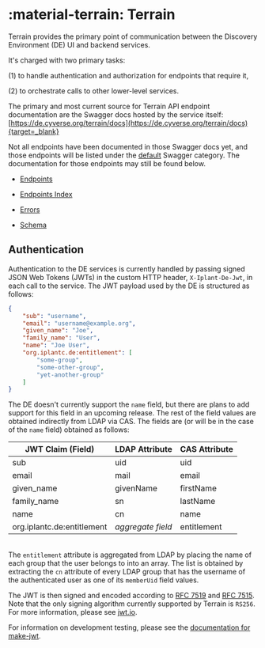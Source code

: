 # :material-terrain: Terrain

Terrain provides the primary point of communication between the Discovery Environment (DE) UI and backend services. 

It's charged with two primary tasks: 

(1) to handle authentication and authorization for endpoints that require it, 

(2) to orchestrate calls to other lower-level services.

The primary and most current source for Terrain API endpoint documentation are the Swagger docs hosted by the service itself:
[https://de.cyverse.org/terrain/docs](https://de.cyverse.org/terrain/docs){target=_blank}

Not all endpoints have been documented in those Swagger docs yet,
and those endpoints will be listed under the
[default](https://de.cyverse.org/terrain/docs/index.html#!/default)
Swagger category.
The documentation for those endpoints may still be found below.

* [Endpoints](./api/endpoints/endpoints.md)

* [Endpoints Index](./api/endpoint-index.md)

* [Errors](./api/errors.md)

* [Schema](./api/schema.md)

## Authentication

Authentication to the DE services is currently handled by passing signed JSON Web Tokens (JWTs) in the custom HTTP header, `X-Iplant-De-Jwt`, in each call to the service. The JWT payload used by the DE is structured as follows:

```json
{
    "sub": "username",
    "email": "username@example.org",
    "given_name": "Joe",
    "family_name": "User",
    "name": "Joe User",
    "org.iplantc.de:entitlement": [
        "some-group",
        "some-other-group",
        "yet-another-group"
    ]
}
```

The DE doesn't currently support the `name` field, but there are plans to add support for this field in an upcoming release. The rest of the field values are obtained indirectly from LDAP via CAS. The fields are (or will be in the case of the `name` field) obtained as follows:

| JWT Claim (Field)          | LDAP Attribute    | CAS Attribute |
| -------------------------- | ----------------- | ------------- |
| sub                        | uid               | uid           |
| email                      | mail              | email         |
| given_name                 | givenName         | firstName     |
| family_name                | sn                | lastName      |
| name                       | cn                | name          |
| org.iplantc.de:entitlement | _aggregate field_ | entitlement   |

<br>The `entitlement` attribute is aggregated from LDAP by placing the name of each group that the user belongs to into an array. The list is obtained by extracting the `cn` attribute of every LDAP group that has the username of the authenticated user as one of its `memberUid` field values.

The JWT is then signed and encoded according to [RFC 7519](https://tools.ietf.org/html/rfc7519) and [RFC 7515](https://tools.ietf.org/html/rfc7515). Note that the only signing algorithm currently supported by Terrain is `RS256`. For more information, please see [jwt.io](http://jwt.io/).

For information on development testing, please see the [documentation for make-jwt](/tools/make-jwt).